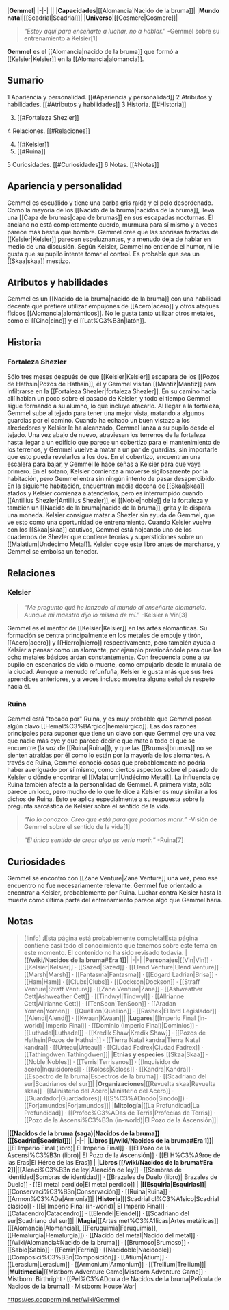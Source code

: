 

|**Gemmel**|
|-|-|
||
|**Capacidades**|[[Alomancia\|Nacido de la bruma]]|
|**Mundo natal**|[[Scadrial\|Scadrial]]|
|**Universo**|[[Cosmere\|Cosmere]]|

>“*Estoy aquí para enseñarte a luchar, no a hablar.*”
\-Gemmel sobre su entrenamiento a Kelsier[1]


**Gemmel** es el [[Alomancia\|nacido de la bruma]] que formó a [[Kelsier\|Kelsier]] en la [[Alomancia\|alomancia]].

## Sumario

1 Apariencia y personalidad. [[#Apariencia y personalidad]] 
2 Atributos y habilidades. [[#Atributos y habilidades]] 
3 Historia. [[#Historia]] 

3. [[#Fortaleza Shezler]] 


4 Relaciones. [[#Relaciones]] 

4. [[#Kelsier]] 
4. [[#Ruina]] 


5 Curiosidades. [[#Curiosidades]] 
6 Notas. [[#Notas]] 


## Apariencia y personalidad
Gemmel es escuálido y tiene una barba gris raída y el pelo desordenado. Como la mayoría de los [[Nacido de la bruma\|nacidos de la bruma]], lleva una [[Capa de brumas\|capa de brumas]] en sus escapadas nocturnas. 
El anciano no está completamente cuerdo, murmura para sí mismo y a veces parece más bestia que hombre. Gemmel cree que las sonrisas forzadas de [[Kelsier\|Kelsier]] parecen espeluznantes, y a menudo deja de hablar en medio de una discusión. Según Kelsier, Gemmel no entiende el humor, ni le gusta que su pupilo intente tomar el control.
Es probable que sea un [[Skaa\|skaa]] mestizo.

## Atributos y habilidades
Gemmel es un [[Nacido de la bruma\|nacido de la bruma]] con una habilidad decente que prefiere utilizar empujones de [[Acero\|acero]] y otros ataques físicos [[Alomancia\|alománticos]]. No le gusta tanto utilizar otros metales, como el [[Cinc\|cinc]] y el [[Lat%C3%B3n\|latón]].

## Historia
### Fortaleza Shezler
Sólo tres meses después de que [[Kelsier\|Kelsier]] escapara de los [[Pozos de Hathsin\|Pozos de Hathsin]], él y Gemmel visitan [[Mantiz\|Mantiz]] para infiltrarse en la [[Fortaleza Shezler\|fortaleza Shezler]]. En su camino hacia allí hablan un poco sobre el pasado de Kelsier, y todo el tiempo Gemmel sigue formando a su alumno, lo que incluye atacarlo.
Al llegar a la fortaleza, Gemmel sube al tejado para tener una mejor vista, matando a algunos guardias por el camino. Cuando ha echado un buen vistazo a los alrededores y Kelsier le ha alcanzado, Gemmel lanza a su pupilo desde el tejado. Una vez abajo de nuevo, atraviesan los terrenos de la fortaleza hasta llegar a un edificio que parece un cobertizo para el mantenimiento de los terrenos, y Gemmel vuelve a matar a un par de guardias, sin importarle que esto pueda revelarlos a los dos. En el cobertizo, encuentran una escalera para bajar, y Gemmel le hace señas a Kelsier para que vaya primero.
En el sótano, Kelsier comienza a moverse sigilosamente por la habitación, pero Gemmel entra sin ningún intento de pasar desapercibido. En la siguiente habitación, encuentran media docena de [[Skaa\|skaa]] atados y Kelsier comienza a atenderlos, pero es interrumpido cuando [[Antillius Shezler\|Antillius Shezler]], el [[Noble\|noble]] de la fortaleza y también un [[Nacido de la bruma\|nacido de la bruma]], grita y le dispara una moneda. Kelsier consigue matar a Shezler sin ayuda de Gemmel, que ve esto como una oportunidad de entrenamiento. Cuando Kelsier vuelve con los [[Skaa\|skaa]] cautivos, Gemmel está hojeando uno de los cuadernos de Shezler que contiene teorías y supersticiones sobre un [[Malatium\|Undécimo Metal]]. Kelsier coge este libro antes de marcharse, y Gemmel se embolsa un tenedor.

## Relaciones
### Kelsier
>“*Me pregunto qué he lanzado al mundo al enseñarte alomancia. Aunque mi maestro dijo lo mismo de mí.*”
\-Kelsier a Vin[3]

Gemmel es el mentor de [[Kelsier\|Kelsier]] en las artes alománticas. Su formación se centra principalmente en los metales de empuje y tirón, [[Acero\|acero]] y [[Hierro\|hierro]] respectivamente, pero también ayuda a Kelsier a pensar como un alomante, por ejemplo presionándole para que los ocho metales básicos ardan constantemente. Con frecuencia pone a su pupilo en escenarios de vida o muerte, como empujarlo desde la muralla de la ciudad. Aunque a menudo refunfuña, Kelsier le gusta más que sus tres aprendices anteriores, y a veces incluso muestra alguna señal de respeto hacia él.

### Ruina
Gemmel está "tocado por" Ruina, y es muy probable que Gemmel posea algún clavo [[Hemal%C3%BArgico\|hemalúrgico]]. Las dos razones principales para suponer que tiene un clavo son que Gemmel oye una voz que nadie más oye y que parece decirle que mate a todo el que se encuentre (la voz de [[Ruina\|Ruina]]), y que las [[Brumas\|brumas]] no se sienten atraídas por él como lo están por la mayoría de los alomantes.
A través de Ruina, Gemmel conoció cosas que probablemente no podría haber averiguado por sí mismo, como ciertos aspectos sobre el pasado de Kelsier o dónde encontrar el [[Malatium\|Undécimo Metal]]. La influencia de Ruina también afecta a la personalidad de Gemmel. A primera vista, sólo parece un loco, pero mucho de lo que le dice a Kelsier es muy similar a los dichos de Ruina. Esto se aplica especialmente a su respuesta sobre la pregunta sarcástica de Kelsier sobre el sentido de la vida.

>“*No lo conozco. Creo que está para que podamos morir.*”
\-Visión de Gemmel sobre el sentido de la vida[1]


>“*El único sentido de crear algo es verlo morir.*”
\-Ruina[7]


## Curiosidades
Gemmel se encontró con [[Zane Venture\|Zane Venture]] una vez, pero ese encuentro no fue necesariamente relevante.
Gemmel fue orientado a encontrar a Kelsier, probablemente por Ruina.
Luchar contra Kelsier hasta la muerte como última parte del entrenamiento parece algo que Gemmel haría.
## Notas



> [!info] ¡Esta página está probablemente completa!Esta página contiene casi todo el conocimiento que tenemos sobre este tema en este momento.
El contenido no ha sido revisado todavía.
|**[[/wiki/Nacidos de la bruma#Era 1]]**|
|-|-|
|**Personajes**|[[Vin\|Vin]] · [[Kelsier\|Kelsier]] · [[Sazed\|Sazed]] · [[Elend Venture\|Elend Venture]] · [[Marsh\|Marsh]] · [[Fantasma\|Fantasma]] · [[Edgard Ladrian\|Brisa]] · [[Ham\|Ham]] · [[Clubs\|Clubs]] · [[Dockson\|Dockson]] · [[Straff Venture\|Straff Venture]] · [[Zane Venture\|Zane]] · [[Ashweather Cett\|Ashweather Cett]] · [[Tindwyl\|Tindwyl]] · [[Allrianne Cett\|Allrianne Cett]] · [[TenSoon\|TenSoon]] · [[Aradan Yomen\|Yomen]] · [[Quellion\|Quellion]] · [[Rashek\|El lord Legislador]] · [[Alendi\|Alendi]] · [[Kwaan\|Kwaan]]|
|**Lugares**|[[Imperio Final (in-world)\| Imperio Final]] · [[Dominio (Imperio Final)\|Dominios]] · [[Luthadel\|Luthadel]] · [[Kredik Shaw\|Kredik Shaw]] · [[Pozos de Hathsin\|Pozos de Hathsin]] · [[Tierra Natal kandra\|Tierra Natal kandra]] · [[Urteau\|Urteau]] · [[Ciudad Fadrex\|Ciudad Fadrex]] · [[Tathingdwen\|Tathingdwen]]|
|**Etnias y especies**|[[Skaa\|Skaa]] · [[Noble\|Nobles]] · [[Terris\|Terrisanos]] · [[Inquisidor de acero\|Inquisidores]] · [[Koloss\|Koloss]] · [[Kandra\|Kandra]] · [[Espectro de la bruma\|Espectros de la bruma]] · [[Scadriano del sur\|Scadrianos del sur]]|
|**Organizaciones**|[[Revuelta skaa\|Revuelta skaa]] · [[Ministerio del Acero\|Ministerio del Acero]] · [[Guardador\|Guardadores]] ([[S%C3%ADnodo\|Sínodo]]) · [[Forjamundos\|Forjamundos]]|
|**Mitología**|[[La Profundidad\|La Profundidad]] · [[Profec%C3%ADas de Terris\|Profecías de Terris]] · [[Pozo de la Ascensi%C3%B3n (in-world)\|El Pozo de la Ascensión]]|

|**[[Nacidos de la bruma (saga)\|Nacidos de la bruma]] ([[Scadrial\|Scadrial]])**|
|-|-|
|**Libros [[/wiki/Nacidos de la bruma#Era 1]]**|[[El Imperio Final (libro)\| El Imperio Final]] · [[El Pozo de la Ascensi%C3%B3n (libro)\| El Pozo de la Ascensión]] · [[El H%C3%A9roe de las Eras\|El Héroe de las Eras]] |
|**Libros [[/wiki/Nacidos de la bruma#Era 2]]**|[[Aleaci%C3%B3n de ley\|Aleación de ley]] · [[Sombras de identidad\|Sombras de identidad]] · [[Brazales de Duelo (libro)\| Brazales de Duelo]] · [[El metal perdido\|El metal perdido]]  |
|**[[Esquirla\|Esquirlas]]**|[[Conservaci%C3%B3n\|Conservación]] · [[Ruina\|Ruina]] · [[Armon%C3%ADa\|Armonía]]|
|**Historia**|[[Scadrial cl%C3%A1sico\|Scadrial clásico]] · [[El Imperio Final (in-world)\| El Imperio Final]] · [[Catacendro\|Catacendro]] · [[Elendel\|Elendel]] · [[Scadriano del sur\|Scadriano del sur]]|
|**Magia**|[[Artes met%C3%A1licas\|Artes metálicas]] ([[Alomancia\|Alomancia]], [[Feruquimia\|Feruquimia]], [[Hemalurgia\|Hemalurgia]]) · [[Nacido del metal\|Nacido del metal]] · [[/wiki/Alomancia#Nacido de la bruma]] · [[Brumoso\|Brumoso]] · [[Sabio\|Sabio]] · [[Ferrin\|Ferrin]] · [[Nacidoble\|Nacidoble]] · [[Composici%C3%B3n\|Composición]] · [[Atium\|Atium]] · [[Lerasium\|Lerasium]] · [[Armonium\|Armonium]] · [[Trellium\|Trellium]]|
|**Multimedia**|[[Mistborn Adventure Game\|Mistborn Adventure Game‎‎]] · Mistborn: Birthright · [[Pel%C3%ADcula de Nacidos de la bruma\|Película de Nacidos de la bruma]] · Mistborn: House War|



https://es.coppermind.net/wiki/Gemmel